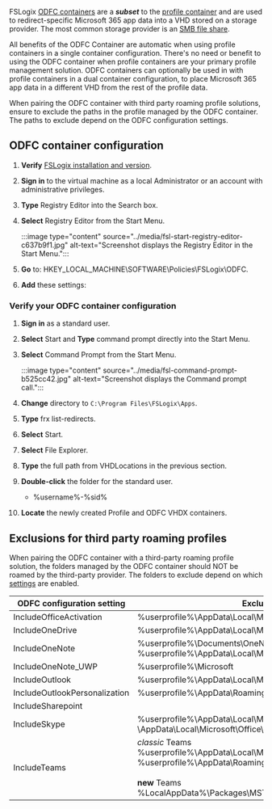 FSLogix [ODFC containers](/fslogix/concepts-container-types#odfc-container) are a ***subset*** to the [profile container](/fslogix/concepts-container-types#profile-container) and are used to redirect-specific Microsoft 365 app data into a VHD stored on a storage provider. The most common storage provider is an [SMB file share](/fslogix/concepts-container-storage-options#smb-file-shares).<br>

All benefits of the ODFC Container are automatic when using profile containers in a single container configuration. There's no need or benefit to using the ODFC container when profile containers are your primary profile management solution. ODFC containers can optionally be used in with profile containers in a dual container configuration, to place Microsoft 365 app data in a different VHD from the rest of the profile data.

When pairing the ODFC container with third party roaming profile solutions, ensure to exclude the paths in the profile managed by the ODFC container. The paths to exclude depend on the ODFC configuration settings.

## ODFC container configuration

1.  **Verify** [FSLogix installation and version](/fslogix/how-to-install-fslogix#verify-product-installation-and-version).
2.  **Sign in** to the virtual machine as a local Administrator or an account with administrative privileges.
3.  **Type** Registry Editor into the Search box.
4.  **Select** Registry Editor from the Start Menu.
    
    :::image type="content" source="../media/fsl-start-registry-editor-c637b9f1.jpg" alt-text="Screenshot displays the Registry Editor in the Start Menu.":::
    
5.  **Go** to: HKEY\_LOCAL\_MACHINE\\SOFTWARE\\Policies\\FSLogix\\ODFC.
6.  **Add** these settings:

### Verify your ODFC container configuration

1.  **Sign in** as a standard user.
2.  **Select** Start and **Type** command prompt directly into the Start Menu.
3.  **Select** Command Prompt from the Start Menu.
    
    :::image type="content" source="../media/fsl-command-prompt-b525cc42.jpg" alt-text="Screenshot displays the Command prompt call.":::
    
4.  **Change** directory to `C:\Program Files\FSLogix\Apps`.
5.  **Type** frx list-redirects.
6.  **Select** Start.
7.  **Select** File Explorer.
8.  **Type** the full path from VHDLocations in the previous section.
9.  **Double-click** the folder for the standard user.
    
    
     -  %username%-%sid%
10. **Locate** the newly created Profile and ODFC VHDX containers.

## Exclusions for third party roaming profiles

When pairing the ODFC container with a third-party roaming profile solution, the folders managed by the ODFC container should NOT be roamed by the third-party provider. The folders to exclude depend on which [settings](/fslogix/reference-configuration-settings?tabs=odfc) are enabled.

| **ODFC configuration setting** | **Exclusion path**                                                                                                                                                                                           | **Type**    |
| ------------------------------ | ------------------------------------------------------------------------------------------------------------------------------------------------------------------------------------------------------------ | ----------- |
| IncludeOfficeActivation        | %userprofile%\\AppData\\Local\\Microsoft\\Office\\16.0\\Licensing                                                                                                                                            | **Default** |
| IncludeOneDrive                | %userprofile%\\AppData\\Local\\Microsoft\\OneDrive                                                                                                                                                           | **Default** |
| IncludeOneNote                 | %userprofile%\\Documents\\OneNote Notebooks<br>%userprofile%\\AppData\\Local\\Microsoft\\OneNote                                                                                                             | Optional    |
| IncludeOneNote\_UWP            | %userprofile%\\Microsoft                                                                                                                                                                                     | Optional    |
| IncludeOutlook                 | %userprofile%\\AppData\\Local\\Microsoft\\Outlook                                                                                                                                                            | **Default** |
| IncludeOutlookPersonalization  | %userprofile%\\AppData\\Roaming\\Microsoft\\Outlook                                                                                                                                                          | **Default** |
| IncludeSharepoint              |                                                                                                                                                                                                              | **Default** |
| IncludeSkype                   | %userprofile%\\AppData\\Local\\Microsoft\\Office\\15.0\\Lync<br>\\AppData\\Local\\Microsoft\\Office\\16.0\\Lync                                                                                              | **Default** |
| IncludeTeams                   | *classic* Teams<br>%userprofile%\\AppData\\Local\\Microsoft\\Teams<br>%userprofile%\\AppData\\Roaming\\Microsoft\\Teams<br><br>**new** Teams<br>%LocalAppData%\\Packages\\MSTeams\_8wekyb3d8bbwe\\LocalCache | Optional    |
